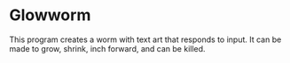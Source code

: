 # Glowworm
This program creates a worm with text art that responds to input. It can be made to grow, shrink, inch forward, and can be killed.
